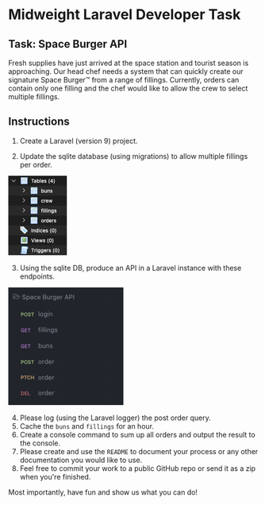 # Midweight Laravel Developer Task

## Task: Space Burger API

Fresh supplies have just arrived at the space station and tourist season is
approaching. Our head chef needs a system that can quickly create our signature
Space Burger™ from a range of fillings. Currently, orders can contain only one
filling and the chef would like to allow the crew to select multiple fillings.

## Instructions

1. Create a Laravel (version 9) project.

2. Update the sqlite database (using migrations) to allow multiple fillings per 
order.

![db-schema](./assets/db_schema.png)

3. Using the sqlite DB, produce an API in a Laravel instance with these endpoints.

![expected-endpoints](./assets/endpoints.png)

4. Please log (using the Laravel logger) the post order query.
5. Cache the `buns` and `fillings` for an hour.
6. Create a console command to sum up all orders and output the result to the
console.
7. Please create and use the `README` to document your process or any other
documentation you would like to use.
8. Feel free to commit your work to a public GitHub repo or send it as a zip
when you're finished.

Most importantly, have fun and show us what you can do!